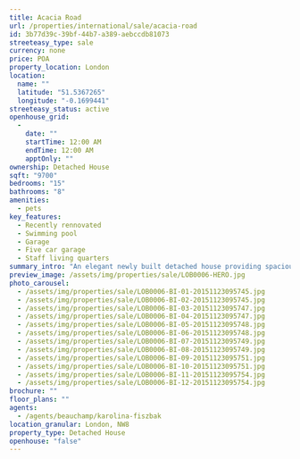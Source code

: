 ```yaml
---
title: Acacia Road
url: /properties/international/sale/acacia-road
id: 3b77d39c-39bf-44b7-a389-aebccdb81073
streeteasy_type: sale
currency: none
price: POA
property_location: London
location:
  name: ""
  latitude: "51.5367265"
  longitude: "-0.1699441"
streeteasy_status: active
openhouse_grid:
  - 
    date: ""
    startTime: 12:00 AM
    endTime: 12:00 AM
    apptOnly: ""
ownership: Detached House
sqft: "9700"
bedrooms: "15"
bathrooms: "8"
amenities:
  - pets
key_features:
  - Recently rennovated
  - Swimming pool
  - Garage
  - Five car garage
  - Staff living quarters
summary_intro: "An elegant newly built detached house providing spacious family accommodation in excess of 9,700 sq. The property stands behind a gated carriage driveway and has been finished to an exemplary standard. Designed to offer state of the art living and leisure facilities with an elevator which services all floors. This impressive freehold residence is completed by a westerly facing rear garden and secure parking for 5 cars. This fine home is located on a sought after street in East St. John's Wood minutes from the amenities of St. John's Wood high street and the Jubilee Line but also benefiting from close proximity to Regents Park and Primrose Hill. Reception Hall, drawing room, dining room, family room, kitchen/breakfast room, guest cloakroom, cinema room, study, master bedroom suite, 5 further bedrooms (all ensuite), staff accommodation comprising bedroom, sitting room, kitchenette and bathroom."
preview_image: /assets/img/properties/sale/LOB0006-HERO.jpg
photo_carousel:
  - /assets/img/properties/sale/LOB0006-BI-01-20151123095745.jpg
  - /assets/img/properties/sale/LOB0006-BI-02-20151123095745.jpg
  - /assets/img/properties/sale/LOB0006-BI-03-20151123095747.jpg
  - /assets/img/properties/sale/LOB0006-BI-04-20151123095747.jpg
  - /assets/img/properties/sale/LOB0006-BI-05-20151123095748.jpg
  - /assets/img/properties/sale/LOB0006-BI-06-20151123095748.jpg
  - /assets/img/properties/sale/LOB0006-BI-07-20151123095749.jpg
  - /assets/img/properties/sale/LOB0006-BI-08-20151123095749.jpg
  - /assets/img/properties/sale/LOB0006-BI-09-20151123095751.jpg
  - /assets/img/properties/sale/LOB0006-BI-10-20151123095751.jpg
  - /assets/img/properties/sale/LOB0006-BI-11-20151123095754.jpg
  - /assets/img/properties/sale/LOB0006-BI-12-20151123095754.jpg
brochure: ""
floor_plans: ""
agents:
  - /agents/beauchamp/karolina-fiszbak
location_granular: London, NW8
property_type: Detached House
openhouse: "false"
---
```

